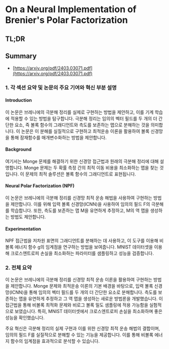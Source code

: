 # On a Neural Implementation of Brenier's Polar Factorization
## TL;DR
## Summary
- [https://arxiv.org/pdf/2403.03071.pdf](https://arxiv.org/pdf/2403.03071.pdf)

### 1. 각 섹션 요약 및 논문의 주요 기여와 혁신 부분 설명

#### Introduction
이 논문은 브레니에의 극분해 정리를 실제로 구현하는 방법을 제안하고, 이를 기계 학습에 적용할 수 있는 방법을 탐구합니다. 극분해 정리는 임의의 벡터 필드를 두 개의 더 간단한 요소, 즉 볼록 함수의 그래디언트와 측도를 보존하는 맵으로 분해하는 것을 의미합니다. 이 논문은 이 분해를 실질적으로 구현하고 최적운송 이론을 활용하여 볼록 신경망을 통해 잠재함수를 매개변수화하는 방법을 제안합니다.

#### Background
여기서는 Monge 문제를 해결하기 위한 신경망 접근법과 원래의 극분해 정리에 대해 설명합니다. Monge 문제는 두 확률 측정 간의 최적 이동 비용을 최소화하는 맵을 찾는 것입니다. 이 문제의 최적 솔루션은 볼록 함수의 그래디언트로 표현됩니다.

#### Neural Polar Factorization (NPF)
이 논문은 브레니에의 극분해 정리를 신경망 최적 운송 해법을 사용하여 구현하는 방법을 제안합니다. 이를 위해 입력 볼록 신경망(ICNN)을 사용하여 임의의 필드 F의 극분해를 학습합니다. 또한, 측도를 보존하는 맵 M을 유연하게 추정하고, M의 역 맵을 생성하는 방법도 제안합니다.

#### Experimentation
NPF 접근법을 저차원 표면의 그래디언트를 분해하는 데 사용하고, 이 도구를 이용해 비볼록 에너지 함수 g의 임계점을 연구하는 방법을 보여줍니다. MNIST 데이터셋을 이용해 크로스엔트로피 손실을 최소화하는 파라미터를 샘플링하고 성능을 검증합니다.

### 2. 전체 요약

이 논문은 브레니에의 극분해 정리를 신경망 최적 운송 이론을 활용하여 구현하는 방법을 제안합니다. Monge 문제와 최적운송 이론의 기본 배경을 바탕으로, 입력 볼록 신경망(ICNN)을 통해 임의의 벡터 필드를 두 개의 더 간단한 요소로 분해합니다. 측도를 보존하는 맵을 유연하게 추정하고 그 역 맵을 생성하는 새로운 방법론을 개발했습니다. 이 접근법을 통해 비볼록 최적화 문제와 비로그 볼록 밀도 샘플링에 적용 가능함을 실험적으로 보였습니다. 특히, MNIST 데이터셋에서 크로스엔트로피 손실을 최소화하며 좋은 성능을 확인했습니다.

주요 혁신은 극분해 정리의 실제 구현과 이를 위한 신경망 최적 운송 해법의 결합이며, 임의의 필드 F를 실질적으로 분해할 수 있는 기능을 제공합니다. 이를 통해 비볼록 에너지 함수의 임계점을 효과적으로 분석할 수 있습니다.